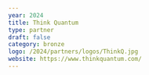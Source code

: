 ```yaml
---
year: 2024
title: Think Quantum
type: partner
draft: false
category: bronze
logo: /2024/partners/logos/ThinkQ.jpg
website: https://www.thinkquantum.com/
---
```

